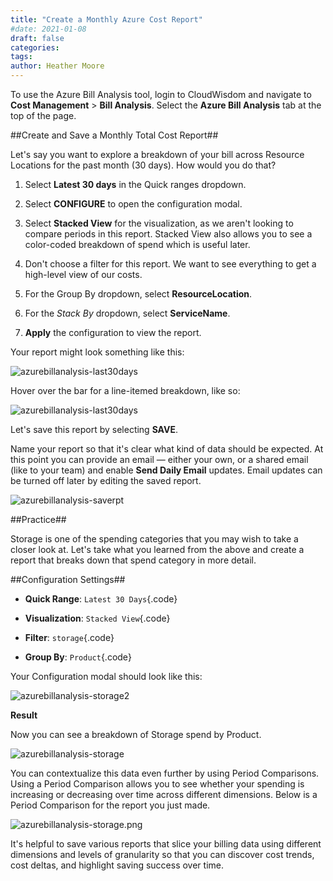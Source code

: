 ```yaml
---
title: "Create a Monthly Azure Cost Report"
#date: 2021-01-08
draft: false
categories:
tags:
author: Heather Moore
---
```


To use the Azure Bill Analysis tool, login to CloudWisdom and navigate
to **Cost Management** \> **Bill Analysis**. Select the **Azure Bill
Analysis** tab at the top of the page.

##Create and Save a Monthly Total Cost Report##

Let's say you want to explore a breakdown of your bill across Resource
Locations for the past month (30 days). How would you do that?

1.  Select **Latest 30 days** in the Quick ranges dropdown.

2.  Select **CONFIGURE** to open the configuration modal.

3.  Select **Stacked View** for the visualization, as we aren't looking
    to compare periods in this report. Stacked View also allows you to
    see a color-coded breakdown of spend which is useful later.

4.  Don't choose a filter for this report. We want to see everything to
    get a high-level view of our costs.

5.  For the Group By dropdown, select **ResourceLocation**.

6.  For the *Stack By* dropdown, select **ServiceName**.

7.  **Apply** the configuration to view the report.

Your report might look something like this:

![azurebillanalysis-last30days](images/how-to-create-monthly-azure-cost-report/azurebillanalysis-last30days3.png)

Hover over the bar for a line-itemed breakdown, like so:

![azurebillanalysis-last30days](images/how-to-create-monthly-azure-cost-report/azurebillanalysis-last30days4.png)

Let's save this report by selecting **SAVE**.

Name your report so that it's clear what kind of data should be
expected. At this point you can provide an email — either your own, or a
shared email (like to your team) and enable **Send Daily Email**
updates. Email updates can be turned off later by editing the saved
report.

![azurebillanalysis-saverpt](images/how-to-create-monthly-azure-cost-report/azurebillanalysis-saverpt2.png)

##Practice##

Storage is one of the spending categories that you may wish to take a
closer look at. Let's take what you learned from the above and create a
report that breaks down that spend category in more detail.

##Configuration Settings##

-   **Quick Range**: `Latest 30 Days`{.code}

-   **Visualization**: `Stacked View`{.code}

-   **Filter**: `storage`{.code}

-   **Group By**: `Product`{.code}

Your Configuration modal should look like this:

![azurebillanalysis-storage2](images/how-to-create-monthly-azure-cost-report/azurebillanalysis-storage2.png)

**Result**

Now you can see a breakdown of Storage spend by Product.

![azurebillanalysis-storage](images/how-to-create-monthly-azure-cost-report/azurebillanalysis-storage3.png)

You can contextualize this data even further by using Period
Comparisons. Using a Period Comparison allows you to see whether your
spending is increasing or decreasing over time across different
dimensions. Below is a Period Comparison for the report you just made.

![azurebillanalysis-storage.png](images/how-to-create-monthly-azure-cost-report/azurebillanalysis-storage4.png)

It's helpful to save various reports that slice your billing data using
different dimensions and levels of granularity so that you can discover
cost trends, cost deltas, and highlight saving success over time.
